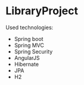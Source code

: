 # LibraryProject

Used technologies:
- Spring boot
- Spring MVC
- Spring Security
- AngularJS
- Hibernate
- JPA
- H2
